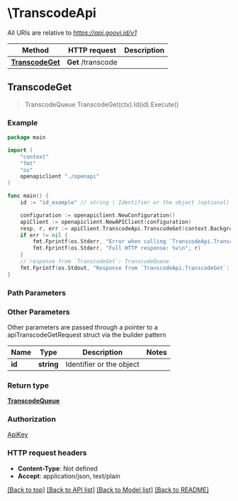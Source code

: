 # \TranscodeApi

All URIs are relative to *https://api.goovi.id/v1*

Method | HTTP request | Description
------------- | ------------- | -------------
[**TranscodeGet**](TranscodeApi.md#TranscodeGet) | **Get** /transcode | 



## TranscodeGet

> TranscodeQueue TranscodeGet(ctx).Id(id).Execute()





### Example

```go
package main

import (
    "context"
    "fmt"
    "os"
    openapiclient "./openapi"
)

func main() {
    id := "id_example" // string | Identifier or the object (optional)

    configuration := openapiclient.NewConfiguration()
    apiClient := openapiclient.NewAPIClient(configuration)
    resp, r, err := apiClient.TranscodeApi.TranscodeGet(context.Background()).Id(id).Execute()
    if err != nil {
        fmt.Fprintf(os.Stderr, "Error when calling `TranscodeApi.TranscodeGet``: %v\n", err)
        fmt.Fprintf(os.Stderr, "Full HTTP response: %v\n", r)
    }
    // response from `TranscodeGet`: TranscodeQueue
    fmt.Fprintf(os.Stdout, "Response from `TranscodeApi.TranscodeGet`: %v\n", resp)
}
```

### Path Parameters



### Other Parameters

Other parameters are passed through a pointer to a apiTranscodeGetRequest struct via the builder pattern


Name | Type | Description  | Notes
------------- | ------------- | ------------- | -------------
 **id** | **string** | Identifier or the object | 

### Return type

[**TranscodeQueue**](TranscodeQueue.md)

### Authorization

[ApiKey](../README.md#ApiKey)

### HTTP request headers

- **Content-Type**: Not defined
- **Accept**: application/json, text/plain

[[Back to top]](#) [[Back to API list]](../README.md#documentation-for-api-endpoints)
[[Back to Model list]](../README.md#documentation-for-models)
[[Back to README]](../README.md)

